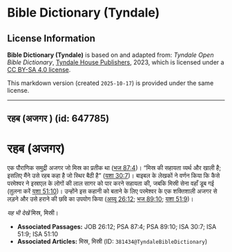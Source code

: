 # Bible Dictionary (Tyndale)

## License Information

**Bible Dictionary (Tyndale)** is based on and adapted from: _Tyndale Open Bible Dictionary_, [Tyndale House Publishers](https://tyndaleopenresources.com/), 2023, which is licensed under a [CC BY-SA 4.0 license](https://creativecommons.org/licenses/by-sa/4.0/legalcode.en).

This markdown version (created `2025-10-17`) is provided under the same license.



--------------------------------

## रहब (अजगर ) (id: 647785)

रहब (अजगर)
==========

एक पौराणिक समुद्री अजगर जो मिस्र का प्रतीक था ([भज 87:4](https://ref.ly/Ps87:4))। “मिस्र की सहायता व्यर्थ और खाली है; इसलिए मैंने उसे रहब कहा है जो स्थिर बैठी है” ([यशा 30:7](https://ref.ly/Isa30:7))। बाइबल के लेखकों ने वर्णन किया कि कैसे परमेश्वर ने इस्राएल के लोगों की लाल सागर को पार करने सहायता की, जबकि मिस्री सेना वहाँ डूब गई (तुलना करें [यशा 51:10](https://ref.ly/Isa51:10))। उन्होंने इस कहानी को बताने के लिए परमेश्वर के एक शक्तिशाली अजगर से लड़ने और उसे हराने की छवि का उपयोग किया ([अय्यू 26:12](https://ref.ly/Job26:12); [भज 89:10](https://ref.ly/Ps89:10); [यशा 51:9](https://ref.ly/Isa51:9))।

*यह भी देखें* मिस्र, मिस्री।

* **Associated Passages:** JOB 26:12; PSA 87:4; PSA 89:10; ISA 30:7; ISA 51:9; ISA 51:10
* **Associated Articles:** मिस्र, मिस्री (ID: `381434@TyndaleBibleDictionary`)

